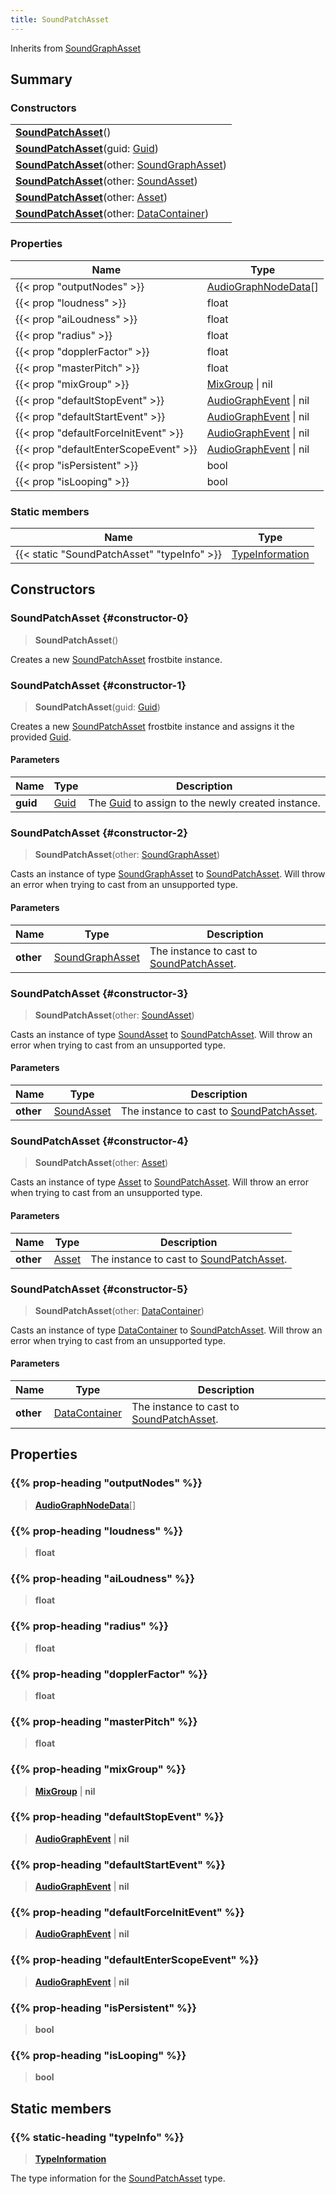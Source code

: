 ```yaml
---
title: SoundPatchAsset
---
```


Inherits from [SoundGraphAsset](/vext/ref/fb/soundgraphasset)

## Summary

### Constructors

|  |
| --- |
| **[SoundPatchAsset](#constructor-0)**() |
| **[SoundPatchAsset](#constructor-1)**(guid: [Guid](/vext/ref/shared/type/guid)) |
| **[SoundPatchAsset](#constructor-2)**(other: [SoundGraphAsset](/vext/ref/fb/soundgraphasset)) |
| **[SoundPatchAsset](#constructor-3)**(other: [SoundAsset](/vext/ref/fb/soundasset)) |
| **[SoundPatchAsset](#constructor-4)**(other: [Asset](/vext/ref/fb/asset)) |
| **[SoundPatchAsset](#constructor-5)**(other: [DataContainer](/vext/ref/shared/type/datacontainer)) |

### Properties

| Name | Type |
| ---- | ---- |
| {{< prop "outputNodes" >}} | [AudioGraphNodeData](/vext/ref/fb/audiographnodedata)[] |
| {{< prop "loudness" >}} | float |
| {{< prop "aiLoudness" >}} | float |
| {{< prop "radius" >}} | float |
| {{< prop "dopplerFactor" >}} | float |
| {{< prop "masterPitch" >}} | float |
| {{< prop "mixGroup" >}} | [MixGroup](/vext/ref/fb/mixgroup) \| nil |
| {{< prop "defaultStopEvent" >}} | [AudioGraphEvent](/vext/ref/fb/audiographevent) \| nil |
| {{< prop "defaultStartEvent" >}} | [AudioGraphEvent](/vext/ref/fb/audiographevent) \| nil |
| {{< prop "defaultForceInitEvent" >}} | [AudioGraphEvent](/vext/ref/fb/audiographevent) \| nil |
| {{< prop "defaultEnterScopeEvent" >}} | [AudioGraphEvent](/vext/ref/fb/audiographevent) \| nil |
| {{< prop "isPersistent" >}} | bool |
| {{< prop "isLooping" >}} | bool |

### Static members

| Name | Type |
| ---- | ---- |
| {{< static "SoundPatchAsset" "typeInfo" >}} | [TypeInformation](/vext/ref/shared/type/typeinformation) |

## Constructors

### SoundPatchAsset {#constructor-0}

> **SoundPatchAsset**()

Creates a new [SoundPatchAsset](/vext/ref/fb/soundpatchasset) frostbite instance.

### SoundPatchAsset {#constructor-1}

> **SoundPatchAsset**(guid: [Guid](/vext/ref/shared/type/guid))

Creates a new [SoundPatchAsset](/vext/ref/fb/soundpatchasset) frostbite instance and assigns it the provided [Guid](/vext/ref/shared/type/guid).

#### Parameters

| Name | Type | Description |
| ---- | ---- | ----------- |
| **guid** | [Guid](/vext/ref/shared/type/guid) | The [Guid](/vext/ref/shared/type/guid) to assign to the newly created instance. |

### SoundPatchAsset {#constructor-2}

> **SoundPatchAsset**(other: [SoundGraphAsset](/vext/ref/fb/soundgraphasset))

Casts an instance of type [SoundGraphAsset](/vext/ref/fb/soundgraphasset) to [SoundPatchAsset](/vext/ref/fb/soundpatchasset). Will throw an error when trying to cast from an unsupported type.

#### Parameters

| Name | Type | Description |
| ---- | ---- | ----------- |
| **other** | [SoundGraphAsset](/vext/ref/fb/soundgraphasset) | The instance to cast to [SoundPatchAsset](/vext/ref/fb/soundpatchasset). |

### SoundPatchAsset {#constructor-3}

> **SoundPatchAsset**(other: [SoundAsset](/vext/ref/fb/soundasset))

Casts an instance of type [SoundAsset](/vext/ref/fb/soundasset) to [SoundPatchAsset](/vext/ref/fb/soundpatchasset). Will throw an error when trying to cast from an unsupported type.

#### Parameters

| Name | Type | Description |
| ---- | ---- | ----------- |
| **other** | [SoundAsset](/vext/ref/fb/soundasset) | The instance to cast to [SoundPatchAsset](/vext/ref/fb/soundpatchasset). |

### SoundPatchAsset {#constructor-4}

> **SoundPatchAsset**(other: [Asset](/vext/ref/fb/asset))

Casts an instance of type [Asset](/vext/ref/fb/asset) to [SoundPatchAsset](/vext/ref/fb/soundpatchasset). Will throw an error when trying to cast from an unsupported type.

#### Parameters

| Name | Type | Description |
| ---- | ---- | ----------- |
| **other** | [Asset](/vext/ref/fb/asset) | The instance to cast to [SoundPatchAsset](/vext/ref/fb/soundpatchasset). |

### SoundPatchAsset {#constructor-5}

> **SoundPatchAsset**(other: [DataContainer](/vext/ref/shared/type/datacontainer))

Casts an instance of type [DataContainer](/vext/ref/shared/type/datacontainer) to [SoundPatchAsset](/vext/ref/fb/soundpatchasset). Will throw an error when trying to cast from an unsupported type.

#### Parameters

| Name | Type | Description |
| ---- | ---- | ----------- |
| **other** | [DataContainer](/vext/ref/shared/type/datacontainer) | The instance to cast to [SoundPatchAsset](/vext/ref/fb/soundpatchasset). |

## Properties

### {{% prop-heading "outputNodes" %}}

> **[AudioGraphNodeData](/vext/ref/fb/audiographnodedata)**[]

### {{% prop-heading "loudness" %}}

> **float**

### {{% prop-heading "aiLoudness" %}}

> **float**

### {{% prop-heading "radius" %}}

> **float**

### {{% prop-heading "dopplerFactor" %}}

> **float**

### {{% prop-heading "masterPitch" %}}

> **float**

### {{% prop-heading "mixGroup" %}}

> **[MixGroup](/vext/ref/fb/mixgroup)** \| **nil**

### {{% prop-heading "defaultStopEvent" %}}

> **[AudioGraphEvent](/vext/ref/fb/audiographevent)** \| **nil**

### {{% prop-heading "defaultStartEvent" %}}

> **[AudioGraphEvent](/vext/ref/fb/audiographevent)** \| **nil**

### {{% prop-heading "defaultForceInitEvent" %}}

> **[AudioGraphEvent](/vext/ref/fb/audiographevent)** \| **nil**

### {{% prop-heading "defaultEnterScopeEvent" %}}

> **[AudioGraphEvent](/vext/ref/fb/audiographevent)** \| **nil**

### {{% prop-heading "isPersistent" %}}

> **bool**

### {{% prop-heading "isLooping" %}}

> **bool**

## Static members

### {{% static-heading "typeInfo" %}}

> **[TypeInformation](/vext/ref/shared/type/typeinformation)**

The type information for the [SoundPatchAsset](/vext/ref/fb/soundpatchasset) type.


